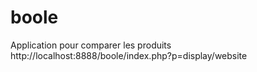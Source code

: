 # boole
Application pour comparer les produits
http://localhost:8888/boole/index.php?p=display/website
